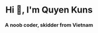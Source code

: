 <h1 align="center">Hi 👋, I'm Quyen Kuns</h1>
<h3 align="center">A noob coder, skidder from Vietnam</h3>
